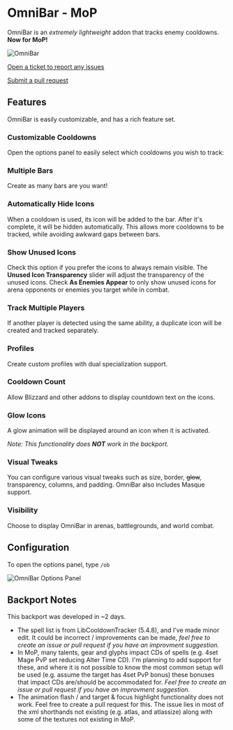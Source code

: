 # OmniBar - MoP
OmniBar is an _extremely lightweight_ addon that tracks enemy cooldowns. **Now for MoP!**

![OmniBar](http://i.imgur.com/p9DjSOh.png)

[Open a ticket to report any issues](https://github.com/ManneN1/OmniBar-MoP/issues)

[Submit a pull request](https://github.com/ManneN1/OmniBar-MoP/pulls)

## Features
OmniBar is easily customizable, and has a rich feature set.

### Customizable Cooldowns
Open the options panel to easily select which cooldowns you wish to track:

### Multiple Bars
Create as many bars are you want!

### Automatically Hide Icons
When a cooldown is used, its icon will be added to the bar. After it's complete, it will be hidden automatically. This allows more cooldowns to be tracked, while avoiding awkward gaps between bars.

### Show Unused Icons
Check this option if you prefer the icons to always remain visible. The **Unused Icon Transparency** slider will adjust the transparency of the unused icons. Check **As Enemies Appear** to only show unused icons for arena opponents or enemies you target while in combat.

### Track Multiple Players
If another player is detected using the same ability, a duplicate icon will be created and tracked separately.

### Profiles
Create custom profiles with dual specialization support.

### Cooldown Count
Allow Blizzard and other addons to display countdown text on the icons.

### Glow Icons
A glow animation will be displayed around an icon when it is activated.

_Note: This functionality does **NOT** work in the backport._

### Visual Tweaks
You can configure various visual tweaks such as size, border, ~~glow~~, transparency, columns, and padding. OmniBar also includes Masque support.

### Visibility
Choose to display OmniBar in arenas, battlegrounds, and world combat.

## Configuration
To open the options panel, type `/ob`

![OmniBar Options Panel](http://i.imgur.com/HTIe0h3.png)

## Backport Notes
This backport was developed in ~2 days.

* The spell list is from LibCooldownTracker (5.4.8), and I've made minor edit. It could be incorrect / improvements can be made, _feel free to create an issue or pull request if you have an improvment suggestion._
* In MoP, many talents, gear and glyphs impact CDs of spells (e.g. 4set Mage PvP set reducing Alter Time CD). I'm planning to add support for these, and where it is not possible to know the most common setup will be used (e.g. assume the target has 4set PvP bonus) these bonuses that impact CDs are/should be accommodated for. _Feel free to create an issue or pull request if you have an improvment suggestion._
* The animation flash / and target & focus highlight functionality does not work. Feel free to create a pull request for this. The issue lies in most of the xml shorthands not existing (e.g. atlas, and atlassize) along with some of the textures not existing in MoP.  
